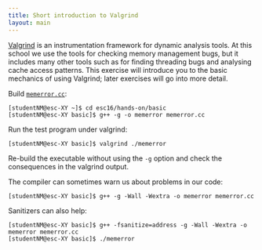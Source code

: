 ```yaml
---
title: Short introduction to Valgrind
layout: main
---
```


[Valgrind](http://valgrind.org/) is an instrumentation framework
for dynamic analysis tools. At this school we use the tools for checking
memory management bugs, but it includes many other tools such as for
finding threading bugs and analysing cache access patterns. This
exercise will introduce you to the basic mechanics of using Valgrind;
later exercises will go into more detail.

Build [`memerror.cc`]({{site.exercises_repo}}/hands-on/basic/memerror.cc):

    [studentNM@esc-XY ~]$ cd esc16/hands-on/basic
    [studentNM@esc-XY basic]$ g++ -g -o memerror memerror.cc

Run the test program under valgrind:

    [studentNM@esc-XY basic]$ valgrind ./memerror

Re-build the executable without using the `-g` option and check the
consequences in the valgrind output.

The compiler can sometimes warn us about problems in our code:

    [studentNM@esc-XY basic]$ g++ -g -Wall -Wextra -o memerror memerror.cc

Sanitizers can also help:

    [studentNM@esc-XY basic]$ g++ -fsanitize=address -g -Wall -Wextra -o memerror memerror.cc
    [studentNM@esc-XY basic]$ ./memerror
